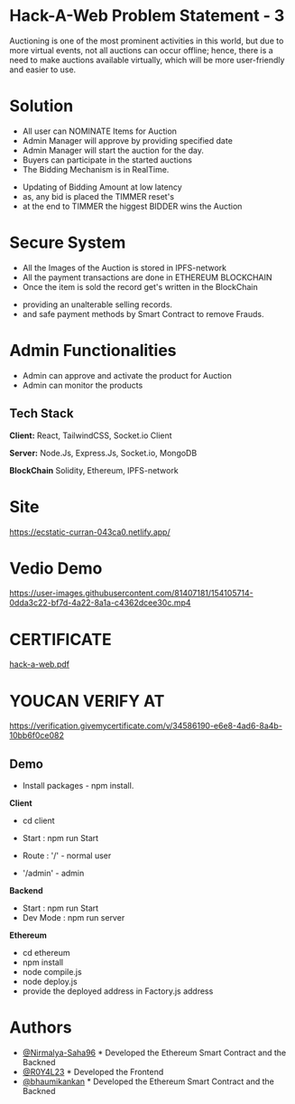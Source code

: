 
# Hack-A-Web Problem Statement - 3

Auctioning is one of the most prominent activities in this world, but due to more virtual events, not all auctions
can occur offline; hence, there is a need to make auctions available virtually, which will be more user-friendly and easier
to use. 

# Solution 

- All user can NOMINATE Items for Auction
- Admin Manager will approve by providing specified date
- Admin Manager will start the auction for the day.
- Buyers can participate in the started auctions
- The Bidding Mechanism is in RealTime. 
 * Updating of Bidding Amount at low latency
 * as, any bid is placed the TIMMER reset's
 * at the end to TIMMER the higgest BIDDER wins the Auction

# Secure System

- All the Images of the Auction is stored in IPFS-network
- All the payment transactions are done in ETHEREUM BLOCKCHAIN
- Once the item is sold the record get's written in the BlockChain 
 * providing an unalterable selling records.
 * and safe payment methods by Smart Contract to remove Frauds. 
    
# Admin Functionalities

- Admin can approve and activate the product for Auction
- Admin can monitor the products

## Tech Stack

**Client:** React, TailwindCSS, Socket.io Client

**Server:** Node.Js, Express.Js, Socket.io, MongoDB

**BlockChain** Solidity, Ethereum, IPFS-network

# Site
https://ecstatic-curran-043ca0.netlify.app/

# Vedio Demo

https://user-images.githubusercontent.com/81407181/154105714-0dda3c22-bf7d-4a22-8a1a-c4362dcee30c.mp4

# CERTIFICATE

[hack-a-web.pdf](https://github.com/Nirmalya-Saha96/CodeLinking/files/8171547/hack-a-web.pdf)

# YOUCAN VERIFY AT

https://verification.givemycertificate.com/v/34586190-e6e8-4ad6-8a4b-10bb6f0ce082

## Demo

- Install packages - npm install.

**Client**

- cd client
- Start : npm run Start 


- Route : '/' - normal user
- '/admin' - admin

**Backend**

- Start : npm run Start
- Dev Mode : npm run server

**Ethereum**

- cd ethereum
- npm install
- node compile.js
- node deploy.js
- provide the deployed address in Factory.js address


# Authors

- [@Nirmalya-Saha96](https://github.com/Nirmalya-Saha96)
        * Developed the Ethereum Smart Contract and the Backned
- [@R0Y4L23](https://github.com/R0Y4L23)
        * Developed the Frontend
- [@bhaumikankan](https://github.com/bhaumikankan)
        * Developed the Ethereum Smart Contract and the Backned

